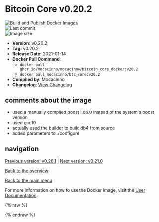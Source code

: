 # Bitcoin Core v0.20.2

[![Build and Publish Docker Images](https://github.com/mocacinno/bitcoin_core_docker/actions/workflows/build-and-publish.yml/badge.svg?branch=v20.2)](https://github.com/mocacinno/bitcoin_core_docker/actions/workflows/build-and-publish.yml)  
![Last commit](https://badgen.net/github/last-commit/mocacinno/bitcoin_core_docker/v20.2)  
![Image size](https://badgen.net/docker/size/mocacinno/btc_core/v20.2?color=green)  

- **Version:** v0.20.2
- **Tag:** v0.20.2
- **Release Date:** 2021-01-14
- **Docker Pull Command**:
  - `docker pull ghcr.io/mocacinno/mocacinno/bitcoin_core_docker:v20.2`
  - `docker pull mocacinno/btc_core:v20.2`
- **Compiled by**: Mocacinno
- **Changelog**: [View Changelog](https://github.com/bitcoin/bitcoin/blob/v0.20.2/doc/release-notes.md)

## comments about the image

- used a manually compiled boost 1.66.0 instead of the system's boost version
- used gcc10
- actually used the builder to build db4 from source
- added parameters to ./configure

## navigation

[Previous version: v0.20.1](./v20.1.md) | [Next version: v0.21.0](./v21.0.md)

[Back to the overview](./Readme.md)

[Back to the main menu](../Readme.md)

For more information on how to use the Docker image, visit the [User Documentation](../userdocs/Readme.md).

<!-- Google tag (gtag.js) -->
{% raw %}
<script async src="https://www.googletagmanager.com/gtag/js?id=G-BPC6NC6FF9"></script>
<script>
  window.dataLayer = window.dataLayer || [];
  function gtag(){dataLayer.push(arguments);}
  gtag('js', new Date());
  gtag('config', 'G-BPC6NC6FF9');
</script>
{% endraw %}
